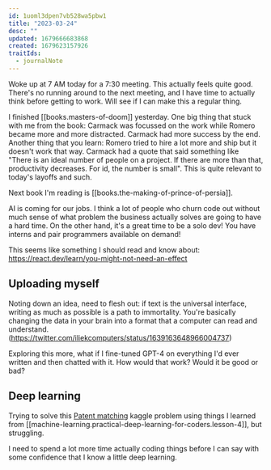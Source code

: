 ```yaml
---
id: 1uoml3dpen7vb528wa5pbw1
title: "2023-03-24"
desc: ""
updated: 1679666683868
created: 1679623157926
traitIds:
  - journalNote
---
```


Woke up at 7 AM today for a 7:30 meeting. This actually feels quite good.
There's no running around to the next meeting, and I have time to actually
think before getting to work. Will see if I can make this a
regular thing.

I finished [[books.masters-of-doom]] yesterday. One big thing that stuck
with me from the book: Carmack was focussed on the work while Romero
became more and more distracted. Carmack had more success by the end.
Another thing that you learn: Romero tried to hire a lot more and ship
but it doesn't work that way. Carmack had a quote that said something
like "There is an ideal number of people on a project. If there are more
than that, productivity decreases. For id, the number is small". This
is quite relevant to today's layoffs and such.

Next book I'm reading is [[books.the-making-of-prince-of-persia]].

AI is coming for our jobs. I think a lot of people who churn code out
without much sense of what problem the business actually solves are going
to have a hard time. On the other hand, it's a great time to be a
solo dev! You have interns and pair programmers available on demand!

This seems like something I should read and know about: https://react.dev/learn/you-might-not-need-an-effect

## Uploading myself

Noting down an idea, need to flesh out: if text is the universal interface,
writing as much as possible is a path to immortality. You're basically
changing the data in your brain into a format that a computer can read
and understand. (https://twitter.com/iliekcomputers/status/1639163648966004737)

Exploring this more, what if I fine-tuned GPT-4 on everything I'd ever written
and then chatted with it. How would that work? Would it be good or bad?

## Deep learning

Trying to solve this [Patent matching](https://www.kaggle.com/competitions/us-patent-phrase-to-phrase-matching/overview) kaggle problem using things I learned
from [[machine-learning.practical-deep-learning-for-coders.lesson-4]], but struggling.

I need to spend a lot more time actually coding things before I can say with some
confidence that I know a little deep learning.
